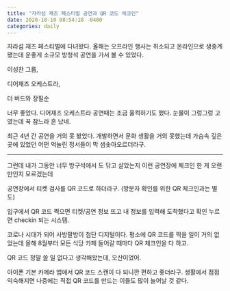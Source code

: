 ```yaml
---
title: "자라섬 재즈 페스티벌 공연과 QR 코드 체크인"
date: 2020-10-10 08:54:28 -0400
categories: daily
---
```


자라섬 재즈 페스티벌에 다녀왔다. 올해는 오프라인 행사는 취소되고 온라인으로 생중계됐는데 
운좋게 소규모 방청석 공연을 가서 볼 수 있었다. 


이성찬 그룹, 

디어재즈 오케스트라, 

더 버드와 장필순


너무 좋았다. 디어재즈 오케스트라 공연때는 조금 울컥하기도 했다. 눈물이 그렁그렁 고였는데 꾹 참느라 혼 났네. 

최근 4년 간 공연을 거의 못 봤었다. 개발하면서 문화 생활을 거의 못했는데  가슴속 깊은 곳에 있었던 어떤 억눌린 정서들이 막 샘솟아오르더라구. 



<hr>

그런데 내가 그동안 너무 방구석에서 도 닦고 살았는지 이런 공연장에 체크인 한 게 오랜 만인지 모르겠는데 

공연장에서 티켓 검사를 QR 코드로 하더라구. (방문자 확인를 위한 QR 체크인과는 별도) 

입구에서 QR 코드 찍으면 티켓/공연 정보 뜨고 내 정보를 입력해 도착했다고 확인 누르면 checkin 되는 시스템. 

코로나 시대가 되어 사방팔방이 첨단 디지털이다. 평소에 QR 코드를 찍을 일이 거의 없었는데 올해 8월부터 모든 식당 카페 들어갈 때마다 QR 체크인을 다 하고. 


QR 코드 정말 쓸 일 없다고 생각해왔는데, 오산이었어. 

아이폰 기본 카메라 앱에서 QR 코드 스캔이 다 되니깐 편하고 좋더라구. 생활에서 점점 익숙해지면 나중에는 직접 QR 코드를 만드는 이들도 많이 늘어날 것 같다. 

  